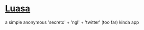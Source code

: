 # [Luasa](https://luasa.vercel.app)
a simple anonymous 'secreto' + 'ngl' + 'twitter' (too far) kinda app

